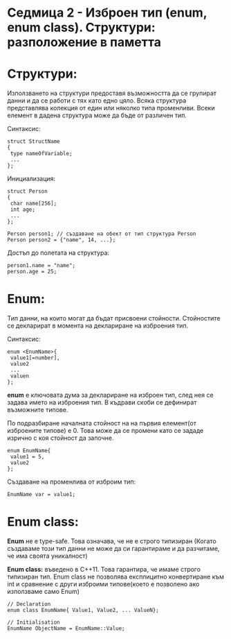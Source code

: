 # Седмица 2 - Изброен тип (enum, enum class). Структури: разположение в паметта

Структури:
=
Използването на структури предоставя възможността да се групират данни и да се работи с тях като едно цяло.
Всяка структура представлява колекция от един или няколко типа променливи.
Всеки елемент в дадена структура може да бъде от различен тип.

Синтаксис:

```
struct StructName
{ 
 type nameOfVariable;
 ... 
};
```

Инициализация:

```
struct Person
{ 
 char name[256];
 int age;
 ... 
};

Person person1; // създаване на обект от тип структура Person
Person person2 = {"name", 14, ...};
```

Достъп до полетата на структура:

```
person1.name = "name";
person.age = 25;
```

Enum:
=
Тип данни, на които могат да бъдат присвоени стойности. Стойностите се декларират в момента на деклариране на изброения тип.

Синтаксис:

```
enum <EnumName>{
 value1[=number],
 value2
 ...
 valuen
};
```

**enum** е ключовата дума за деклариране на изброен тип, след нея се задава името на изброения тип. В къдрави скоби се дефинират възможните типове.

По подразбиране началната стойност на на първия елемент(от изброените типове) е 0. Това може да се промени като се зададе изрично с коя стойност да започне.

```
enum EnumName{
 value1 = 5,
 value2
};
```

Създаване на променлива от изброим тип:

```
EnumName var = value1;
```

Enum class:
=
**Enum** не е type-safe. Това означава, че не е строго типизиран (Когато създаваме този тип данни не може да си гарантираме и да разчитаме, че има своята уникалност)

**Enum class:** въведено в C++11. Това гарантира, че имаме строго типизиран тип. Enum class не позволява експлицитно конвертиране към int и сравнение с други изброими типове(което е позволено ако използваме само Enum)

```
// Declaration
enum class EnumName{ Value1, Value2, ... ValueN};

// Initialisation
EnumName ObjectName = EnumName::Value;
```
